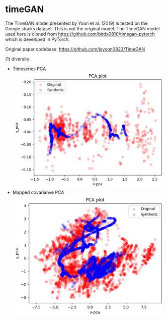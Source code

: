 # timeGAN

The TimeGAN model presented by Yoon et al. (2019) is tested on the Google stocks dataset. This is not the original model. The TimeGAN model used here is cloned from https://github.com/birdx0810/timegan-pytorch which is developed in PyTorch.

Original paper codebase: https://github.com/jsyoon0823/TimeGAN

(1) diversity:
- Timeseries PCA
    ![timePCA](./timePCA.png)
- Mapped covarianve PCA
    ![covariancePCA](./covariancePCA.png)
